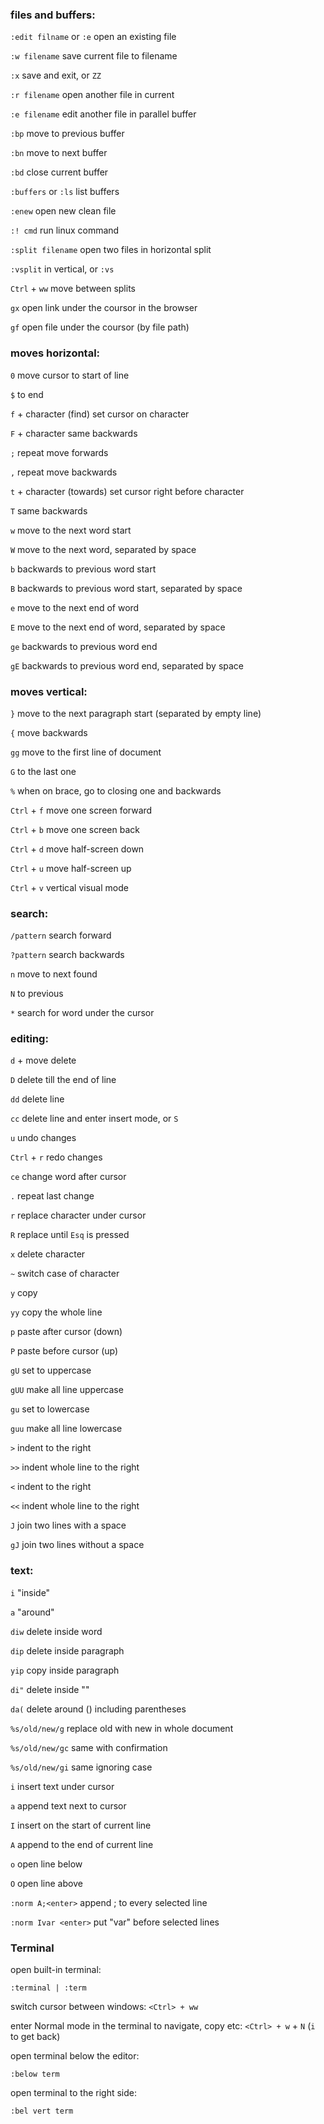 ### files and buffers:

`:edit filname` or `:e` open an existing file

`:w filename` save current file to filename

`:x` save and exit, or `ZZ`

`:r filename` open another file in current

`:e filename` edit another file in parallel buffer

`:bp` move to previous buffer

`:bn` move to next buffer

`:bd` close current buffer

`:buffers` or `:ls` list buffers

`:enew` open new clean file

`:! cmd` run linux command

`:split filename` open two files in horizontal split

`:vsplit` in vertical, or `:vs`

`Ctrl` + `ww` move between splits

`gx` open link under the coursor in the browser

`gf` open file under the coursor (by file path)

### moves horizontal:

`0` move cursor to start of line

`$` to end

`f` + character (find) set cursor on character

`F` + character same backwards

`;` repeat move forwards

`,` repeat move backwards

`t` + character (towards) set cursor right before character

`T` same backwards

`w` move to the next word start

`W` move to the next word, separated by space

`b` backwards to previous word start

`B` backwards to previous word start, separated by space

`e` move to the next end of word

`E` move to the next end of word, separated by space

`ge` backwards to previous word end

`gE` backwards to previous word end, separated by space

### moves vertical:

`}` move to the next paragraph start (separated by empty line)

`{` move backwards

`gg` move to the first line of document

`G` to the last one

`%` when on brace, go to closing one and backwards

`Ctrl` + `f` move one screen forward

`Ctrl` + `b` move one screen back

`Ctrl` + `d` move half-screen down

`Ctrl` + `u` move half-screen up

`Ctrl` + `v` vertical visual mode

### search:

`/pattern` search forward

`?pattern` search backwards

`n` move to next found

`N` to previous

`*` search for word under the cursor

### editing:

`d` + move delete

`D` delete till the end of line

`dd` delete line

`cc` delete line and enter insert mode, or `S`

`u` undo changes

`Ctrl` + `r` redo changes

`ce` change word after cursor

`.` repeat last change

`r` replace character under cursor

`R` replace until `Esq` is pressed

`x` delete character

`~` switch case of character

`y` copy

`yy` copy the whole line

`p` paste after cursor (down)

`P` paste before cursor (up)

`gU` set to uppercase

`gUU` make all line uppercase

`gu` set to lowercase

`guu` make all line lowercase

`>` indent to the right

`>>` indent whole line to the right

`<` indent to the right

`<<` indent whole line to the right

`J` join two lines with a space

`gJ` join two lines without a space

### text:

`i` "inside"

`a` "around"

`diw` delete inside word

`dip` delete inside paragraph

`yip` copy inside paragraph

`di"` delete inside ""

`da(` delete around () including parentheses

`%s/old/new/g` replace old with new in whole document

`%s/old/new/gc` same with confirmation

`%s/old/new/gi` same ignoring case

`i` insert text under cursor

`a` append text next to cursor

`I` insert on the start of current line

`A` append to the end of current line

`o` open line below

`O` open line above

`:norm A;<enter>` append ; to every selected line

`:norm Ivar <enter>` put "var" before selected lines

### Terminal

open built-in terminal:
```
:terminal | :term
```

switch cursor between windows:
`<Ctrl> + ww`

enter Normal mode in the terminal to navigate, copy etc:
`<Ctrl> + w` +  `N` (`i` to get back)

open terminal below the editor:
```
:below term
```

open terminal to the right side:
```
:bel vert term
```





